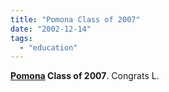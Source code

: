 ```yaml
---
title: "Pomona Class of 2007"
date: "2002-12-14"
tags: 
  - "education"
---
```


**[Pomona](http://www.pomona.edu) Class of 2007**. Congrats L.
